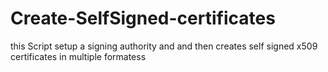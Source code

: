 # Create-SelfSigned-certificates
this Script setup a signing authority and and then creates self signed x509 certificates in multiple formatess 
